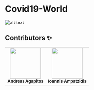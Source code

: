# Covid19-World

![alt text](https://github.com/andreasagap/Covid19-World/Images/map.png "Preview")

## Contributors ✨
<table>
  <tr>
    <td align="center"><a href="https://github.com/andreasagap"><img src="https://avatars3.githubusercontent.com/u/23177011?s=460&u=bc1c5b6fe28ab0b87fd110d15164393abf260ce5&v=4" width="100px;" alt=""/><br /><sub><b>Andreas Agapitos</b></sub></a><br /></td>
    <td align="center"><a href="https://github.com/ioampatzidis"><img src="https://avatars3.githubusercontent.com/u/17674307?s=460&u=facd7848c70db736d9420811e62902b2c565016d&v=4" width="100px;" alt=""/><br /><sub><b>Ioannis Ampatzidis</b></sub></a><br /></td>

<table>